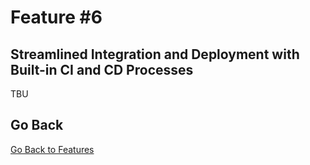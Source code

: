 # Feature \#6

## Streamlined Integration and Deployment with Built-in CI and CD Processes

TBU


## Go Back

[Go Back to Features](README.md)
